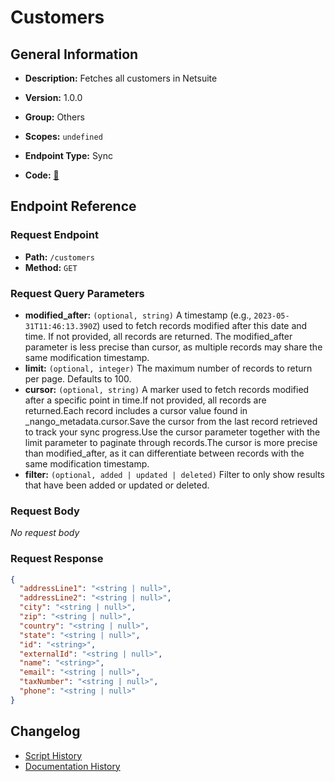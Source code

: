 # Customers

## General Information

- **Description:** Fetches all customers in Netsuite

- **Version:** 1.0.0
- **Group:** Others
- **Scopes:** `undefined`
- **Endpoint Type:** Sync
- **Code:** [🔗](https://github.com/NangoHQ/integration-templates/tree/main/integrations/netsuite-tba/syncs/customers.ts)


## Endpoint Reference

### Request Endpoint

- **Path:** `/customers`
- **Method:** `GET`

### Request Query Parameters

- **modified_after:** `(optional, string)` A timestamp (e.g., `2023-05-31T11:46:13.390Z`) used to fetch records modified after this date and time. If not provided, all records are returned. The modified_after parameter is less precise than cursor, as multiple records may share the same modification timestamp.
- **limit:** `(optional, integer)` The maximum number of records to return per page. Defaults to 100.
- **cursor:** `(optional, string)` A marker used to fetch records modified after a specific point in time.If not provided, all records are returned.Each record includes a cursor value found in _nango_metadata.cursor.Save the cursor from the last record retrieved to track your sync progress.Use the cursor parameter together with the limit parameter to paginate through records.The cursor is more precise than modified_after, as it can differentiate between records with the same modification timestamp.
- **filter:** `(optional, added | updated | deleted)` Filter to only show results that have been added or updated or deleted.

### Request Body

_No request body_

### Request Response

```json
{
  "addressLine1": "<string | null>",
  "addressLine2": "<string | null>",
  "city": "<string | null>",
  "zip": "<string | null>",
  "country": "<string | null>",
  "state": "<string | null>",
  "id": "<string>",
  "externalId": "<string | null>",
  "name": "<string>",
  "email": "<string | null>",
  "taxNumber": "<string | null>",
  "phone": "<string | null>"
}
```

## Changelog

- [Script History](https://github.com/NangoHQ/integration-templates/commits/main/integrations/netsuite-tba/syncs/customers.ts)
- [Documentation History](https://github.com/NangoHQ/integration-templates/commits/main/integrations/netsuite-tba/syncs/customers.md)

<!-- END  GENERATED CONTENT -->

